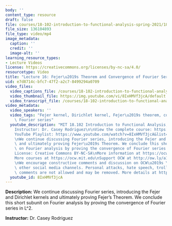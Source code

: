 ```yaml
---
body: ''
content_type: resource
draft: false
file: courses/18-102-introduction-to-functional-analysis-spring-2021/18102-sp21-lecture-16_360p_16_9.mp4
file_size: 136104893
file_type: video/mp4
image_metadata:
  caption: ''
  credit: ''
  image-alt: ''
learning_resource_types:
- Lecture Videos
license: https://creativecommons.org/licenses/by-nc-sa/4.0/
resourcetype: Video
title: "Lecture 16: Fejer\u2019s Theorem and Convergence of Fourier Series"
uid: e7d8714c-bfc7-47f2-a2c7-8499294a0709
video_files:
  video_captions_file: /courses/18-102-introduction-to-functional-analysis-spring-2021/1WLUcGY6_kxyR6eTmnGkcS2nR9ATRXFkE_transcript.webvtt
  video_thumbnail_file: https://img.youtube.com/vi/8IxHMVf3jcA/default.jpg
  video_transcript_file: /courses/18-102-introduction-to-functional-analysis-spring-2021/1WLUcGY6_kxyR6eTmnGkcS2nR9ATRXFkE_transcript.pdf
video_metadata:
  video_speakers: ''
  video_tags: "Fejer kernel, Dirichlet kernel, Fejer\u2019s theorem, convergence of\
    \ Fourier series"
  youtube_description: "MIT 18.102 Introduction to Functional Analysis, Spring 2021\n\
    Instructor: Dr. Casey Rodriguez\n\nView the complete course: https://ocw.mit.edu/courses/18-102-introduction-to-functional-analysis-spring-2021/\n\
    YouTube Playlist: https://www.youtube.com/watch?v=8IxHMVf3jcA&list=PLUl4u3cNGP63micsJp_--fRAjZXPrQzW_&index=16\n\
    \nWe continue discussing Fourier series, introducing the Fejer and Dirichlet kernels\
    \ and ultimately proving Fejer\u2019s Theorem. We conclude this short subunit\
    \ on Fourier analysis by proving the convergence of Fourier series in L^2.\n\n\
    License: Creative Commons BY-NC-SA\nMore information at https://ocw.mit.edu/terms\n\
    More courses at https://ocw.mit.edu\nSupport OCW at http://ow.ly/a1If50zVRlQ\n\
    \nWe encourage constructive comments and discussion on OCW\u2019s YouTube and\
    \ other social media channels. Personal attacks, hate speech, trolling, and inappropriate\
    \ comments are not allowed and may be removed. More details at https://ocw.mit.edu/comments."
  youtube_id: 8IxHMVf3jcA
---
```

**Description:** We continue discussing Fourier series, introducing the Fejer and Dirichlet kernels and ultimately proving Fejer’s Theorem. We conclude this short subunit on Fourier analysis by proving the convergence of Fourier series in L^2.

**Instructor:** Dr. Casey Rodriguez
